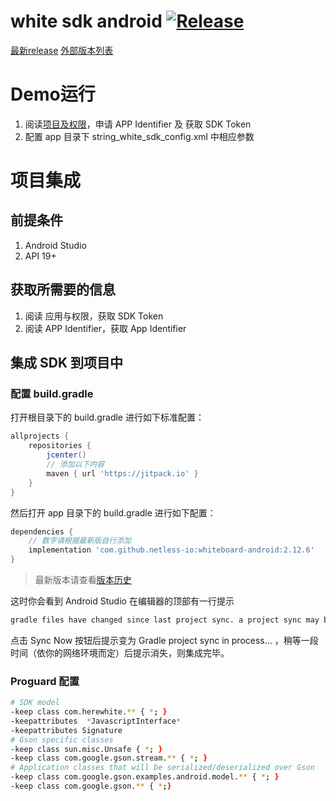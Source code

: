 # white sdk android [![Release](https://jitpack.io/v/netless-io/white-sdk-android.svg)](http://developer.herewhite.com)

[最新release](https://github.com/netless-io/whiteboard-android/releases/latest)
[外部版本列表](https://jitpack.io/com/github/netless-io/whiteboard-android/)

# Demo运行
1. 阅读[项目及权限](https://developer.netless.link/document-zh/home/project-and-authority)，申请 APP Identifier 及 获取 SDK Token
2. 配置 app 目录下 string_white_sdk_config.xml 中相应参数


# 项目集成

## 前提条件
1. Android Studio 
2. API 19+

## 获取所需要的信息
1. 阅读 应用与权限，获取 SDK Token
2. 阅读 APP Identifier，获取 App Identifier

## 集成 SDK 到项目中

### 配置 build.gradle
打开根目录下的 build.gradle 进行如下标准配置：
```groovy
allprojects {
    repositories {
        jcenter()
        // 添加以下内容
        maven { url 'https://jitpack.io' }
    }
}
```

然后打开 app 目录下的 build.gradle 进行如下配置：
```groovy
dependencies {
    // 数字请根据最新版自行添加
    implementation 'com.github.netless-io:whiteboard-android:2.12.6'
}
```

> 最新版本请查看[版本历史](https://developer.netless.link/android-zh/home/android-changelog)

这时你会看到 Android Studio 在编辑器的顶部有一行提示
```sh
gradle files have changed since last project sync. a project sync may be necessary for the IDE to work properly
```
点击 Sync Now 按钮后提示变为 Gradle project sync in process... ，稍等一段时间（依你的网络环境而定）后提示消失，则集成完毕。

### Proguard 配置
```bash
# SDK model
-keep class com.herewhite.** { *; }
-keepattributes  *JavascriptInterface*
-keepattributes Signature
# Gson specific classes
-keep class sun.misc.Unsafe { *; }
-keep class com.google.gson.stream.** { *; }
# Application classes that will be serialized/deserialized over Gson
-keep class com.google.gson.examples.android.model.** { *; }
-keep class com.google.gson.** { *;}
```